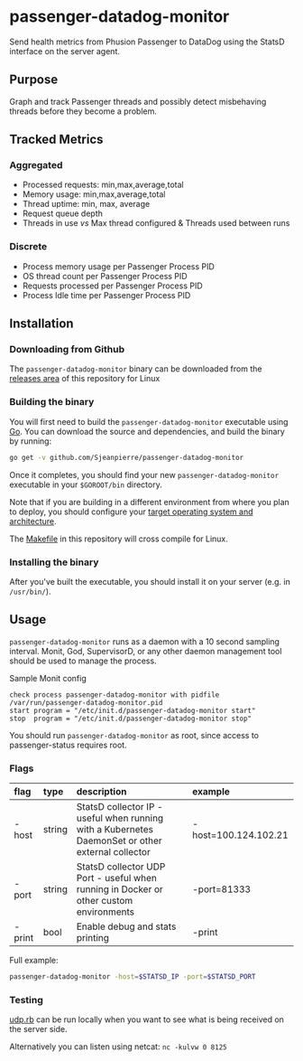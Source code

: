 # passenger-datadog-monitor

Send health metrics from Phusion Passenger to DataDog using the StatsD interface on the server agent.

## Purpose

Graph and track Passenger threads and possibly detect misbehaving threads before they become a problem.

## Tracked Metrics

### Aggregated

- Processed requests: min,max,average,total
- Memory usage: min,max,average,total
- Thread uptime: min, max, average
- Request queue depth
- Threads in use _vs_ Max thread configured & Threads used between runs

### Discrete

- Process memory usage per Passenger Process PID
- OS thread count per Passenger Process PID
- Requests processed per Passenger Process PID
- Process Idle time per Passenger Process PID

## Installation

### Downloading from Github

The `passenger-datadog-monitor` binary can be downloaded from the [releases area](https://github.com/Sjeanpierre/passenger-datadog-monitor/releases) of this repository for Linux

### Building the binary

You will first need to build the `passenger-datadog-monitor` executable using [Go](https://golang.org). You can download the source and dependencies, and build the binary by running:

```sh
go get -v github.com/Sjeanpierre/passenger-datadog-monitor
```

Once it completes, you should find your new `passenger-datadog-monitor` executable in your `$GOROOT/bin` directory.

Note that if you are building in a different environment from where you plan to deploy, you should configure your [target operating system and architecture](https://golang.org/doc/install/source#environment).

The [Makefile](Makefile) in this repository will cross compile for Linux.

### Installing the binary

After you've built the executable, you should install it on your server (e.g. in `/usr/bin/`).

## Usage

`passenger-datadog-monitor` runs as a daemon with a 10 second sampling interval. Monit, God, SupervisorD, or any other daemon management tool should be used to manage the process.

Sample Monit config

```plaintext
check process passenger-datadog-monitor with pidfile /var/run/passenger-datadog-monitor.pid
start program = "/etc/init.d/passenger-datadog-monitor start"
stop  program = "/etc/init.d/passenger-datadog-monitor stop"
```

You should run `passenger-datadog-monitor` as root, since access to passenger-status requires root.

### Flags

| flag | type | description | example |
|:-----|:---|:------------|:---|
| -host | string | StatsD collector IP - useful when running with a Kubernetes DaemonSet or other external collector | -host=100.124.102.21 |
| -port | string | StatsD collector UDP Port - useful when running in Docker or other custom environments | -port=81333 |
| -print | bool | Enable debug and stats printing | -print |

Full example:

```sh
passenger-datadog-monitor -host=$STATSD_IP -port=$STATSD_PORT
```

### Testing

[udp.rb](https://github.com/Sjeanpierre/passenger-datadog-monitor/blob/master/server/udp.rb) can be run locally when you want to see what is being received on the server side.

Alternatively you can listen using netcat: `nc -kulvw 0 8125`
